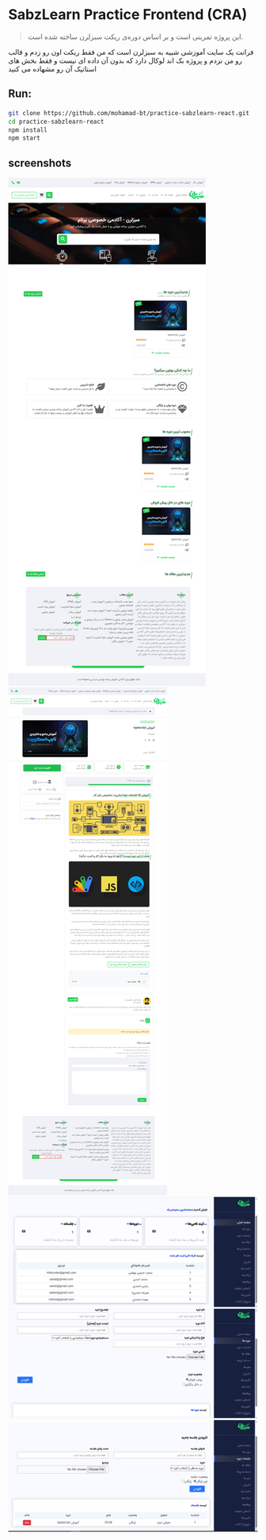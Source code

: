 # SabzLearn Practice Frontend (CRA)

> این پروژه تمرینی است و بر اساس دوره‌ی ریکت سبزلرن ساخته شده است.

فرانت یک سایت آموزشی شبیه به سبزلرن است که من فقط ریکت اون رو زدم و قالب رو من نزدم و پروژه بک اند لوکال دارد که بدون آن داده ای نیست و فقط بخش های استاتیک آن رو مشهاده می کنید

## Run:

```bash
git clone https://github.com/mohamad-bt/practice-sabzlearn-react.git
cd practice-sabzlearn-react
npm install
npm start
```

## screenshots

![صفحه اصلی](screenshots/home.png)
![مشخصات دوره](screenshots/course-info.png)
![پنل ادمین](screenshots/panel-home.png)
![مدیریت دوره ها](screenshots/panel-courses.png)
![مدیریت قسمت ها](screenshots/panel-sessions.png)

```

```
